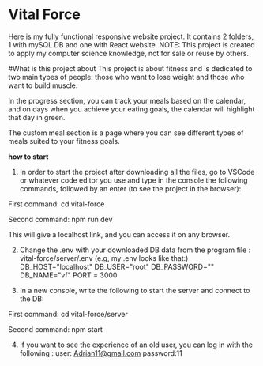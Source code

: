 # Vital Force
Here is my fully functional responsive website project.
It contains 2 folders, 1 with mySQL DB and one with React website.
NOTE: This project is created to apply my computer science knowledge, not for sale or reuse by others.

#What is this project about
This project is about fitness and is dedicated to two main types of people: those who want to lose weight and those who want to build muscle.

In the progress section, you can track your meals based on the calendar, and on days when you achieve your eating goals, the calendar will highlight that day in green.

The custom meal section is a page where you can see different types of meals suited to your fitness goals.

**how to start**

1. In order to start the project after downloading all the files, go to VSCode or whatever code editor you use and type in the console the following commands, followed by an enter (to see the project in the browser):

First command: cd vital-force

Second command: npm run dev

This will give a localhost link, and you can access it on any browser.

2. Change the .env with your downloaded DB data from the program file :
vital-force/server/.env (e.g, my .env looks like that:)
DB_HOST="localhost"
DB_USER="root"
DB_PASSWORD=""
DB_NAME="vf"
PORT = 3000


3. In a new console, write the following to start the server and connect to the DB:

First command: cd vital-force/server

Second command: npm start


4. If you want to see the experience of an old user, you can log in with the following : 
user: Adrian11@gmail.com
password:11


